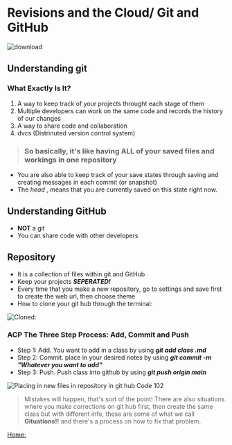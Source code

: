 # Revisions and the Cloud/ Git and GitHub

![download](https://user-images.githubusercontent.com/108201205/176224245-8389cbc3-e320-43f3-b585-7adc117de8e5.jpg)

## Understanding git

### What Exactly Is It?

1. A way to keep track of your projects throught each stage of them
2. Multiple developers can work on the same code and records the history of our changes
3. A way to share code and collaboration
4. dvcs (Distrinuted version control system)

>### So basically, it's like having **ALL** of your saved files and workings in one repository

- You are also able to keep track of your save states through saving and creating messages in each commit (or snapshot)
- The *head* , means that you are currently saved on this state right now.

## Understanding GitHub

- **NOT** a git
- You can share code with other developers

## Repository

- It is a collection of files within git and GitHub
- Keep your projects ***SEPERATED!***
- Every time that you make a new repository, go to settings and save first to create the web url, then choose theme
- How to clone your git hub through the terminal:

 ![Cloned:](https://user-images.githubusercontent.com/108201205/176253041-18cd5707-fbc4-4fed-945a-d3f476b20751.png)

### ACP The Three Step Process: Add, Commit and Push

- Step 1: Add. You want to add in a class by using ***git add class .md***
- Step 2: Commit. place in your desired notes by using ***git commit -m "Whatever you want to add"***
- Step 3: Push. Push class into github by using ***git push origin main***

![Placing in new files in repository in git hub Code 102](https://user-images.githubusercontent.com/108201205/176253159-a4df36d4-1a3f-486d-8bc6-c6068f01c45f.png)

> Mistakes will happen, that's sort of the point!
 There are also situations where you make corrections on git hub first, then create the same class but with different info, these are some of what we call **Gituations!!** and there's a process on how to fix that problem.

[Home:](https://keelen-fisher.github.io/new-repository/)
